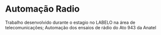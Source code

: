 # Automação Radio
Trabalho desenvolvido durante o estagio no LABELO na área de telecomunicações;
Automação dos ensaios de rádio do Ato 943 da Anatel
